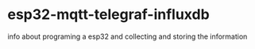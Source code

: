 # esp32-mqtt-telegraf-influxdb
info about programing a esp32 and collecting and storing the information
